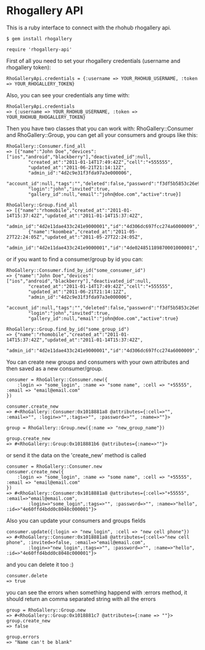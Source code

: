 Rhogallery API
==================
This is a ruby interface to connect with the rhohub rhogallery api. 

	$ gem install rhogallery

	require 'rhogallery-api'

First of all you need to set your rhogallery credentials (username and rhogallery token):

	RhoGalleryApi.credentials = {:username => YOUR_RHOHUB_USERNAME, :token => YOUR_RHOGALLERY_TOKEN}

Also, you can see your credentials any time with:

	RhoGalleryApi.credentials
	=> {:username => YOUR_RHOHUB_USERNAME, :token => YOUR_RHOHUB_RHOGALLERY_TOKEN}

Then you have two classes that you can work with: RhoGallery::Consumer and RhoGallery::Group, 
you can get all your consumers and groups like this:

	RhoGallery::Consumer.find_all
	=> [{"name":"John Doe","devices":["ios","android","blackberry"],"deactivated_id":null,
			"created_at":"2011-01-14T17:49:42Z","cell":"+555555",
			"updated_at":"2011-06-21T21:14:12Z",
			"admin_id":"4d2c9e31f3fda97a3e000006",
			"account_id":null,"tags":"","deleted":false,"password":"f3df5b5853c26e9b664262a5f590df8d",
			"login":"john","invited":true,
			"gallery_id":null,"email":"john@doe.com","active":true}]
	
	RhoGallery::Group.find_all
	=> [{"name":"rhomobile","created_at":"2011-01-14T15:37:42Z","updated_at":"2011-01-14T15:37:42Z",
			"admin_id":"4d2e11dae433c241e9000001","id":"4d306dc697fcc274a6000009","active":true},
			{"name":"koombea","created_at":"2011-05-27T22:24:05Z","updated_at":"2011-05-27T22:24:05Z",
			"admin_id":"4d2e11dae433c241e9000001","id":"4de024851189870001000001","active":true}]

or if you want to find a consumer/group by id you can:

	RhoGallery::Consumer.find_by_id("some_consumer_id")
	=> {"name":"John Doe","devices":["ios","android","blackberry"],"deactivated_id":null,
			"created_at":"2011-01-14T17:49:42Z","cell":"+555555",
			"updated_at":"2011-06-21T21:14:12Z",
			"admin_id":"4d2c9e31f3fda97a3e000006",
			"account_id":null,"tags":"","deleted":false,"password":"f3df5b5853c26e9b664262a5f590df8d",
			"login":"john","invited":true,
			"gallery_id":null,"email":"john@doe.com","active":true}

	RhoGallery::Group.find_by_id("some_group_id")
	=> {"name":"rhomobile","created_at":"2011-01-14T15:37:42Z","updated_at":"2011-01-14T15:37:42Z",
			"admin_id":"4d2e11dae433c241e9000001","id":"4d306dc697fcc274a6000009","active":true}

You can create new groups and consumers with your own attributes and then saved as a new consumer/group.

	consumer = RhoGallery::Consumer.new({
		:login => "some_login", :name => "some name", :cell => "+55555", :email => "email@email.com"
	})

	consumer.create_new
	=> #<RhoGallery::Consumer:0x1018881a8 @attributes={:cell=>"", :email=>"", :login=>"",:tags=>"", :password=>"", :name=>""}>
	
	group = RhoGallery::Group.new({:name => "new_group_name"})
	
	group.create_new
	=> #<RhoGallery::Group:0x1018881b6 @attributes={:name=>""}>

or send it the data on the 'create_new' method is called

	consumer = RhoGallery::Consumer.new
	consumer.create_new({
		:login => "some_login", :name => "some name", :cell => "+55555", :email => "email@email.com"
	})
	=> #<RhoGallery::Consumer:0x1018881a8 @attributes={:cell=>"+55555", :email=>"email@email.com", 
			:login=>"some_login",:tags=>"", :password=>"", :name=>"hello", :id=>"4e60ffd4bdd0c8048c000001"}>

Also you can update your consumers and groups fields

	consumer.update({:login => "new_login", :cell => "new cell phone"})
	=> #<RhoGallery::Consumer:0x1018881a8 @attributes={:cell=>"new cell phone", :invited=>false, :email=>"email@email.com", 
			:login=>"new_login",:tags=>"", :password=>"", :name=>"hello", :id=>"4e60ffd4bdd0c8048c000001"}>

and you can delete it too :)

	consumer.delete
	=> true

you can see the errors when something happend with :errors method, it should return an comma separated string with all the errors

	group = RhoGallery::Group.new
	=> #<RhoGallery::Group:0x1018881c7 @attributes={:name => ""}>
	group.create_new
	=> false
	
	group.errors
	=> "Name can't be blank"

